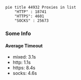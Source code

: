 
```mermaid
pie title 44932 Proxies in list
    "HTTP" : 18741
    "HTTPS": 4601
    "SOCKS" : 25673
```

### Some Info
#### Average Timeout

- mixed: 3.1s
- http: 1.1s
- https: 8.4s
- socks: 4.6s